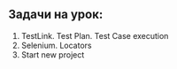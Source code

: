 ## Задачи на урок:

1. TestLink. Test Plan. Test Case execution
2. Selenium. Locators
3. Start new project


